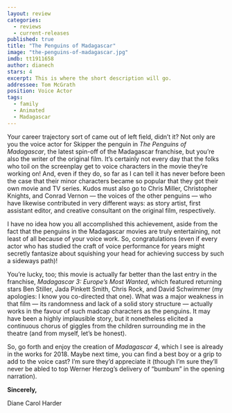 ```yaml
---
layout: review
categories: 
  - reviews
  - current-releases
published: true
title: "The Penguins of Madagascar"
image: "the-penguins-of-madagascar.jpg"
imdb: tt1911658
author: dianech
stars: 4
excerpt: This is where the short description will go.
addressee: Tom McGrath
position: Voice Actor
tags: 
  - family
  - Animated
  - Madagascar
---
```

Your career trajectory sort of came out of left field, didn’t it? Not only are you the voice actor for Skipper the penguin in _The Penguins of Madagascar_, the latest spin-off of the Madagascar franchise, but you’re also the writer of the original film. It’s certainly not every day that the folks who toil on the screenplay get to voice characters in the movie they’re working on! And, even if they do, so far as I can tell it has never before been the case that their minor characters became so popular that they got their own movie and TV series. Kudos must also go to Chris Miller, Christopher Knights, and Conrad Vernon — the voices of the other penguins — who have likewise contributed in very different ways: as story artist, first assistant editor, and creative consultant on the original film, respectively.

I have no idea how you all accomplished this achievement, aside from the fact that the penguins in the Madagascar movies are truly entertaining, not least of all because of your voice work. So, congratulations (even if every actor who has studied the craft of voice performance for years might secretly fantasize about squishing your head for achieving success by such a sideways path)!

You’re lucky, too; this movie is actually far better than the last entry in the franchise, _Madagascar 3: Europe’s Most Wanted_, which featured returning stars Ben Stiller, Jada Pinkett Smith, Chris Rock, and David Schwimmer (my apologies: I know you co-directed that one). What was a major weakness in that film — its randomness and lack of a solid story structure — actually works in the favour of such madcap characters as the penguins. It may have been a highly implausible story, but it nonetheless elicited a continuous chorus of giggles from the children surrounding me in the theatre (and from myself, let’s be honest).

So, go forth and enjoy the creation of _Madagascar 4_, which I see is already in the works for 2018. Maybe next time, you can find a best boy or a grip to add to the voice cast? I’m sure they’d appreciate it (though I’m sure they’ll never be abled to top Werner Herzog’s delivery of “bumbum” in the opening narration).

**Sincerely,**

Diane Carol Harder